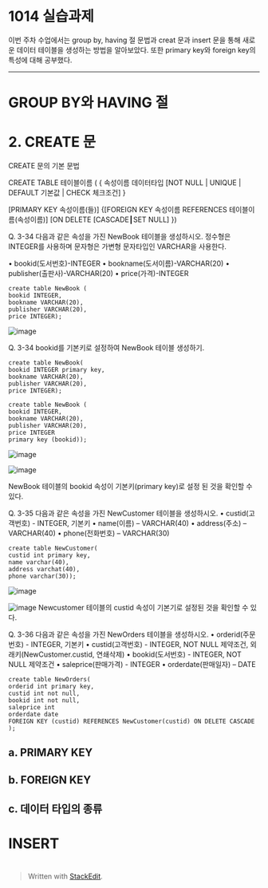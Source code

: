 # 1014 실습과제

이번 주차 수업에서는 group by, having 절 문법과 creat 문과 insert 문을 통해 새로운 데이터 테이블을 생성하는 방법을 알아보았다. 또한 primary key와 foreign key의 특성에 대해 공부했다.

---
# GROUP BY와 HAVING 절

# 2. CREATE 문

CREATE 문의 기본 문법

CREATE TABLE 테이블이름 
( { 속성이름 데이터타입 [NOT NULL | UNIQUE | DEFAULT 기본값 | CHECK 체크조건] } 

[PRIMARY KEY 속성이름(들)] 
{[FOREIGN KEY 속성이름 REFERENCES 테이블이름(속성이름)] 
[ON DELETE [CASCADE┃SET NULL] })

Q. 3-34 다음과 같은 속성을 가진 NewBook 테이블을 생성하시오. 정수형은 INTEGER를 사용하며 문자형은 가변형 문자타입인 VARCHAR을 사용한다.

• bookid(도서번호)-INTEGER 
• bookname(도서이름)-VARCHAR(20) 
• publisher(출판사)-VARCHAR(20) 
• price(가격)-INTEGER

    create table NewBook ( 
    bookid INTEGER, 
    bookname VARCHAR(20), 
    publisher VARCHAR(20), 
    price INTEGER);
    
![image](https://user-images.githubusercontent.com/114793024/196098864-e81eba1f-1a9f-4720-ac44-20e49d9424e4.png)

Q. 3-34 bookid를 기본키로 설정하여 NewBook 테이블 생성하기.

    create table NewBook(
    bookid INTEGER primary key, 
    bookname VARCHAR(20), 
    publisher VARCHAR(20), 
    price INTEGER);

    create table NewBook ( 
    bookid INTEGER, 
    bookname VARCHAR(20), 
    publisher VARCHAR(20), 
    price INTEGER
    primary key (bookid));

![image](https://user-images.githubusercontent.com/114793024/196099298-865bd718-72cc-4d70-8a25-86c30524c782.png)

![image](https://user-images.githubusercontent.com/114793024/196099378-95f31438-98b9-43fc-bbfe-d7a8a393a496.png)

NewBook 테이블의 bookid 속성이 기본키(primary key)로 설정 된 것을 확인할 수 있다.

Q. 3-35 다음과 같은 속성을 가진 NewCustomer 테이블을 생성하시오. 
• custid(고객번호) - INTEGER, 기본키 
• name(이름) – VARCHAR(40) 
• address(주소) – VARCHAR(40) 
• phone(전화번호) – VARCHAR(30)

    create table NewCustomer(
    custid int primary key,
    name varchar(40),
    address varchat(40),
    phone varchar(30));
    
![image](https://user-images.githubusercontent.com/114793024/196100425-c423f879-ef1f-47fa-8500-06d3c2fe9142.png)

![image](https://user-images.githubusercontent.com/114793024/196100497-edf0979f-d24e-4117-bb81-8a80691bd3f4.png)
Newcustomer 테이블의 custid 속성이 기본기로 설정된 것을 확인할 수 있다.

Q. 3-36 다음과 같은 속성을 가진 NewOrders 테이블을 생성하시오. 
• orderid(주문번호) - INTEGER, 기본키 
• custid(고객번호) - INTEGER, NOT NULL 제약조건, 외래키(NewCustomer.custid, 연쇄삭제) 
• bookid(도서번호) - INTEGER, NOT NULL 제약조건 
• saleprice(판매가격) - INTEGER 
• orderdate(판매일자) – DATE

    create table NewOrders(
    orderid int primary key,
    custid int not null, 
    bookid int not null,
    saleprice int
    orderdate date
    FOREIGN KEY (custid) REFERENCES NewCustomer(custid) ON DELETE CASCADE );

## a. PRIMARY KEY 

## b. FOREIGN KEY

## c. 데이터 타입의 종류


# INSERT 

#


> Written with [StackEdit](https://stackedit.i1o/).
<!--stackedit_data:
eyJoaXN0b3J5IjpbMTEzNDc1NDI1MSw2OTUzNDQyNzcsLTEwMT
k5MDY3NzYsLTIyNjc1MTUyNF19
-->